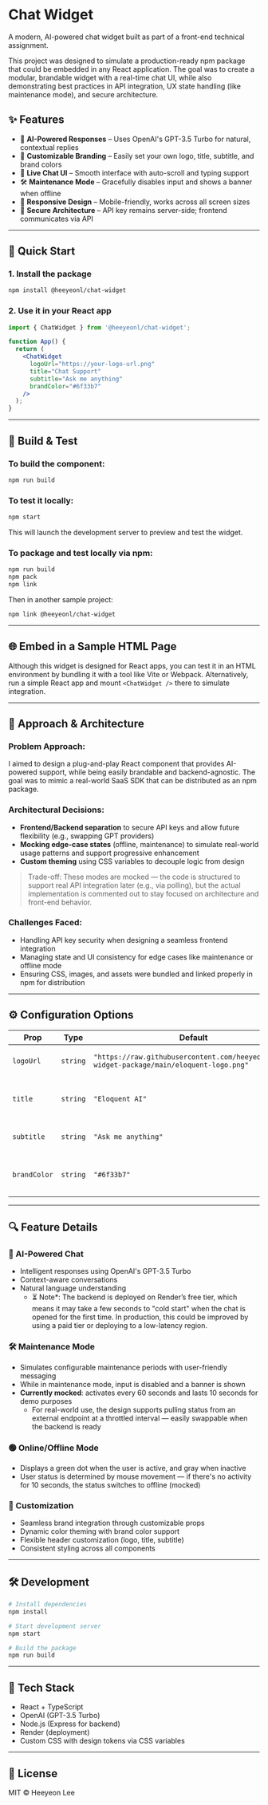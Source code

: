 # Chat Widget

A modern, AI-powered chat widget built as part of a front-end technical assignment.

This project was designed to simulate a production-ready npm package that could be embedded in any React application. The goal was to create a modular, brandable widget with a real-time chat UI, while also demonstrating best practices in API integration, UX state handling (like maintenance mode), and secure architecture.

## ✨ Features

* 🤖 **AI-Powered Responses** – Uses OpenAI's GPT-3.5 Turbo for natural, contextual replies
* 🎨 **Customizable Branding** – Easily set your own logo, title, subtitle, and brand colors
* 💬 **Live Chat UI** – Smooth interface with auto-scroll and typing support
* 🛠️ **Maintenance Mode** – Gracefully disables input and shows a banner when offline
* 📱 **Responsive Design** – Mobile-friendly, works across all screen sizes
* 🔐 **Secure Architecture** – API key remains server-side; frontend communicates via API

---

## 🚀 Quick Start

### 1. Install the package

```bash
npm install @heeyeonl/chat-widget
```

### 2. Use it in your React app

```jsx
import { ChatWidget } from '@heeyeonl/chat-widget';

function App() {
  return (
    <ChatWidget
      logoUrl="https://your-logo-url.png"
      title="Chat Support"
      subtitle="Ask me anything"
      brandColor="#6f33b7"
    />
  );
}
```

---

## 🧪 Build & Test

### To build the component:

```bash
npm run build
```

### To test it locally:

```bash
npm start
```

This will launch the development server to preview and test the widget.

### To package and test locally via npm:

```bash
npm run build
npm pack
npm link
```

Then in another sample project:

```bash
npm link @heeyeonl/chat-widget
```

---

## 🌐 Embed in a Sample HTML Page

Although this widget is designed for React apps, you can test it in an HTML environment by bundling it with a tool like Vite or Webpack. Alternatively, run a simple React app and mount `<ChatWidget />` there to simulate integration.

---

## 💭 Approach & Architecture

### Problem Approach:

I aimed to design a plug-and-play React component that provides AI-powered support, while being easily brandable and backend-agnostic. The goal was to mimic a real-world SaaS SDK that can be distributed as an npm package.

### Architectural Decisions:

* **Frontend/Backend separation** to secure API keys and allow future flexibility (e.g., swapping GPT providers)
* **Mocking edge-case states** (offline, maintenance) to simulate real-world usage patterns and support progressive enhancement
* **Custom theming** using CSS variables to decouple logic from design

> Trade-off: These modes are mocked — the code is structured to support real API integration later (e.g., via polling), but the actual implementation is commented out to stay focused on architecture and front-end behavior.

### Challenges Faced:

* Handling API key security when designing a seamless frontend integration
* Managing state and UI consistency for edge cases like maintenance or offline mode
* Ensuring CSS, images, and assets were bundled and linked properly in npm for distribution

---

## ⚙️ Configuration Options

| Prop         | Type     | Default                                                                                   | Description                             |
| ------------ | -------- | ----------------------------------------------------------------------------------------- | --------------------------------------- |
| `logoUrl`    | `string` | `"https://raw.githubusercontent.com/heeyeonl/chat-widget-package/main/eloquent-logo.png"` | URL of your company logo                |
| `title`      | `string` | `"Eloquent AI"`                                                                           | Title displayed in the chat header      |
| `subtitle`   | `string` | `"Ask me anything"`                                                                       | Subtitle displayed in the chat          |
| `brandColor` | `string` | `"#6f33b7"`                                                                               | Primary brand color for the chat widget |

---

## 🔍 Feature Details

### 🤖 AI-Powered Chat

* Intelligent responses using OpenAI's GPT-3.5 Turbo
* Context-aware conversations
* Natural language understanding
  * ⏳ Note*: The backend is deployed on Render’s free tier, which means it may take a few seconds to "cold start" when the chat is opened for the first time. In production, this could be improved by using a paid tier or deploying to a low-latency region.

### 🛠️ Maintenance Mode

* Simulates configurable maintenance periods with user-friendly messaging
* While in maintenance mode, input is disabled and a banner is shown
* **Currently mocked**: activates every 60 seconds and lasts 10 seconds for demo purposes
  * For real-world use, the design supports pulling status from an external endpoint at a throttled interval — easily swappable when the backend is ready

### 🟢 Online/Offline Mode

* Displays a green dot when the user is active, and gray when inactive
* User status is determined by mouse movement — if there's no activity for 10 seconds, the status switches to offline (mocked)

### 🎨 Customization

* Seamless brand integration through customizable props
* Dynamic color theming with brand color support
* Flexible header customization (logo, title, subtitle)
* Consistent styling across all components

---

## 🛠️ Development

```bash
# Install dependencies
npm install

# Start development server
npm start

# Build the package
npm run build
```

---

## 🧰 Tech Stack

* React + TypeScript
* OpenAI (GPT-3.5 Turbo)
* Node.js (Express for backend)
* Render (deployment)
* Custom CSS with design tokens via CSS variables

---

## 📄 License

MIT © Heeyeon Lee